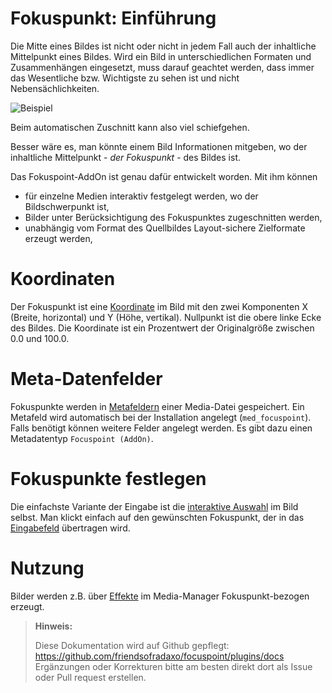 # Fokuspunkt: Einführung

Die Mitte eines Bildes ist nicht oder nicht in jedem Fall auch der inhaltliche Mittelpunkt
eines Bildes. Wird ein Bild in unterschiedlichen Formaten und Zusammenhängen eingesetzt,
muss darauf geachtet werden, dass immer das Wesentliche bzw. Wichtigste zu sehen ist und
nicht Nebensächlichkeiten.

![Beispiel](example.png)

Beim automatischen Zuschnitt kann also viel schiefgehen.

Besser wäre es, man könnte einem Bild Informationen mitgeben, wo der inhaltliche Mittelpunkt - _der
Fokuspunkt_ - des Bildes ist.

Das Fokuspoint-AddOn ist genau dafür entwickelt worden. Mit ihm können

- für einzelne Medien interaktiv festgelegt werden, wo der Bildschwerpunkt ist,
- Bilder unter Berücksichtigung des Fokuspunktes zugeschnitten werden,
- unabhängig vom Format des Quellbildes Layout-sichere Zielformate erzeugt werden,


# Koordinaten

Der Fokuspunkt ist eine [Koordinate](coordinates.md) im Bild mit den zwei Komponenten X (Breite, horizontal) und Y (Höhe, vertikal).
Nullpunkt ist die obere linke Ecke des Bildes. Die Koordinate ist ein Prozentwert der Originalgröße
zwischen 0.0 und 100.0.

# Meta-Datenfelder

Fokuspunkte werden in [Metafeldern](metafield.md) einer Media-Datei gespeichert. Ein Metafeld wird automatisch bei der Installation
angelegt (`med_focuspoint`). Falls benötigt können weitere Felder angelegt werden. Es gibt dazu einen
Metadatentyp `Focuspoint (AddOn)`.

# Fokuspunkte festlegen

Die einfachste Variante der Eingabe ist die [interaktive Auswahl](media_edit_interactive.md) im Bild selbst. Man klickt einfach auf den
gewünschten Fokuspunkt, der in das [Eingabefeld](media_edit_input.md) übertragen wird.

# Nutzung

Bilder werden z.B. über [Effekte](mm_overview.md) im Media-Manager Fokuspunkt-bezogen erzeugt.


> **Hinweis:**  
>
> Diese Dokumentation wird auf Github gepflegt:  
> https://github.com/friendsofradaxo/focuspoint/plugins/docs
> Ergänzungen oder Korrekturen bitte am besten direkt dort als Issue oder Pull request erstellen.
